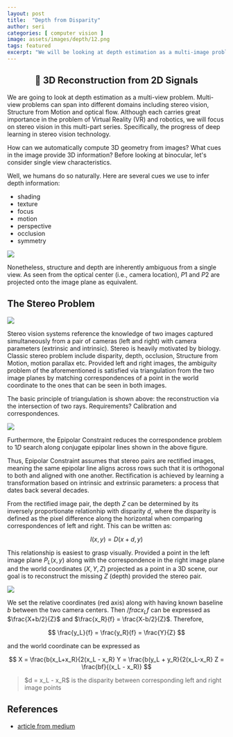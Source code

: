 ```yaml
---
layout: post
title:  "Depth from Disparity"
author: seri
categories: [ computer vision ]
image: assets/images/depth/12.png
tags: featured 
excerpt: "We will be looking at depth estimation as a multi-image problem. Multi-view problems span different problem domains: these include stereo vision, SfM, optical flow, etc."
---
```


<!--We will be looking at depth estimation as a multi-image problem. Multi-view problems span different problem domains: these include stereo vision, Structure from Motion, optical flow etc. In the first part of the series, we will focus on stereo vision.--> <!--more-->

<div align="center"><h2 class="glow">🌟 3D Reconstruction from 2D Signals </h2></div>

We are going to look at depth estimation as a multi-view problem. Multi-view problems can span into different domains including stereo vision, Structure from Motion and optical flow. Although each carries great importance in the problem of Virtual Reality (VR) and robotics, we will focus on stereo vision in this multi-part series. Specifically, the progress of deep learning in stereo vision technology. 

How can we automatically compute 3D geometry from images? What cues in the image provide 3D information? Before looking at binocular, let's consider single view characteristics. 

Well, we humans do so naturally. Here are several cues we use to infer depth information:
<ul>
<li> shading </li>
<li> texture </li> 
<li> focus </li>
<li> motion </li> 
<li> perspective </li>
<li> occlusion </li> 
<li> symmetry </li>
</ul>

<picture><img src="{{site.baseurl}}/assets/images/single.png"></picture>

Nonetheless, structure and depth are inherently ambiguous from a single view. As seen from the optical center (i.e., camera location), $P1$ and $P2$ are projected onto the image plane as equivalent. 

<h2> The Stereo Problem </h2>

<picture><img src="{{site.baseurl}}/assets/images/stereo.png"></picture>

Stereo vision systems reference the knowledge of two images captured simultaneously from a pair of cameras (left and right) with camera parameters (extrinsic and intrinsic). Stereo is heavily motivated by biology. Classic stereo problem include disparity, depth, occlusion, Structure from Motion, motion parallax etc. Provided left and right images, the ambiguity problem of the aforementioned is satisfied via triangulation from the two image planes by matching correspondences of a point in the world coordinate to the ones that can be seen in both images. 

The basic principle of triangulation is shown above: the reconstruction via the intersection of two rays. Requirements? Calibration and correspondences. 

<picture><img src="{{site.baseurl}}/assets/images/epipolar.png"></picture> 

Furthermore,  <span class="rainbow"> the Epipolar Constraint </span> reduces the correspondence problem to $1D$ search along <span class="frozen"> conjugate epipolar lines </span> shown in the above figure. 

Thus, <span class="rainbow"> Epipolar Constraint </span> assumes that stereo pairs are rectified images, meaning the same <span class="frozen"> epipolar line </span> aligns across rows such that it is orthogonal to both and aligned with one another. Rectification is achieved by learning a transformation based on intrinsic and extrinsic parameters: a process that dates back several decades.

From the rectified image pair, the depth $Z$ can be determined by its inversely proportionate relationhip with disparity $d$, where the disparity is defined as the pixel difference along the horizontal when comparing correspondences of left and right. This can be written as: 

$$
I(x,y) = D(x+d, y)
$$

This relationship is easiest to grasp visually. Provided a point in the left image plane $P_L(x,y)$ along with the correspondence in the right image plane and the world coordinates $(X,Y,Z)$ projected as a point in a 3D scene, our goal is to reconstruct the missing $Z$ (depth) provided the stereo pair. 

<picture><img src="{{site.baseurl}}/assets/images/disparity.png"></picture>

We set the relative coordinates (red axis) along with having known baseline $b$ between the two camera centers. Then $/frac{x_L}{f}$ can be expressed as $\frac{X+b/2}{Z}$ and $\frac{x_R}{f} = \frac{X-b/2}{Z}$. Therefore, 

$$
\frac{y_L}{f} = \frac{y_R}{f} = \frac{Y}{Z}
$$

and the world coordinate can be expressed as 

$$
X = \frac{b(x_L+x_R}{2(x_L - x_R} Y = \frac{b(y_L + y_R}{2(x_L-x_R} Z = \frac{bf}{(x_L - x_R)}
$$

<blockquote class="black"> $d = x_L - x_R$ is the <span class="neon-green">disparity</span> between corresponding left and right image points </blockquote> 

<h2> References </h2>
<ul> 
<li><a href="https://towardsdatascience.com/depth-from-disparity-via-deep-learning-part-0-458827141b23"> article from medium </a></li>
</ul>


